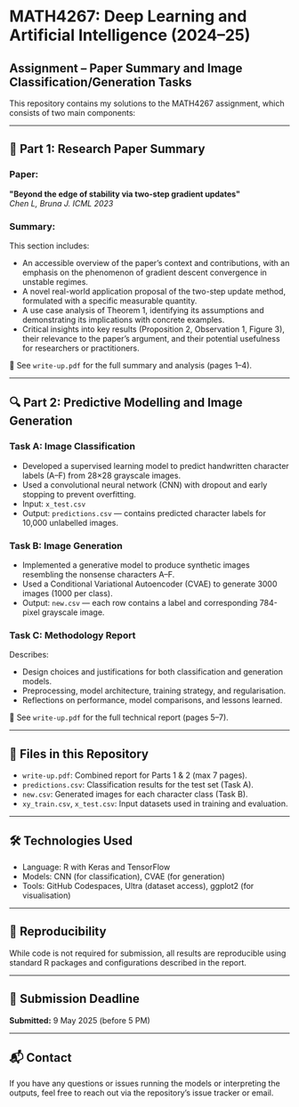 # MATH4267: Deep Learning and Artificial Intelligence (2024–25)
## Assignment – Paper Summary and Image Classification/Generation Tasks

This repository contains my solutions to the MATH4267 assignment, which consists of two main components:

---

## 🧠 Part 1: Research Paper Summary

### Paper:
**"Beyond the edge of stability via two-step gradient updates"**  
*Chen L, Bruna J. ICML 2023*

### Summary:
This section includes:
- An accessible overview of the paper’s context and contributions, with an emphasis on the phenomenon of gradient descent convergence in unstable regimes.
- A novel real-world application proposal of the two-step update method, formulated with a specific measurable quantity.
- A use case analysis of Theorem 1, identifying its assumptions and demonstrating its implications with concrete examples.
- Critical insights into key results (Proposition 2, Observation 1, Figure 3), their relevance to the paper’s argument, and their potential usefulness for researchers or practitioners.

📄 See `write-up.pdf` for the full summary and analysis (pages 1–4).

---

## 🔍 Part 2: Predictive Modelling and Image Generation

### Task A: Image Classification
- Developed a supervised learning model to predict handwritten character labels (A–F) from 28×28 grayscale images.
- Used a convolutional neural network (CNN) with dropout and early stopping to prevent overfitting.
- Input: `x_test.csv`  
- Output: `predictions.csv` — contains predicted character labels for 10,000 unlabelled images.

### Task B: Image Generation
- Implemented a generative model to produce synthetic images resembling the nonsense characters A–F.
- Used a Conditional Variational Autoencoder (CVAE) to generate 3000 images (1000 per class).
- Output: `new.csv` — each row contains a label and corresponding 784-pixel grayscale image.

### Task C: Methodology Report
Describes:
- Design choices and justifications for both classification and generation models.
- Preprocessing, model architecture, training strategy, and regularisation.
- Reflections on performance, model comparisons, and lessons learned.

📄 See `write-up.pdf` for the full technical report (pages 5–7).

---

## 📁 Files in this Repository

- `write-up.pdf`: Combined report for Parts 1 & 2 (max 7 pages).
- `predictions.csv`: Classification results for the test set (Task A).
- `new.csv`: Generated images for each character class (Task B).
- `xy_train.csv`, `x_test.csv`: Input datasets used in training and evaluation.

---

## 🛠 Technologies Used

- Language: R with Keras and TensorFlow
- Models: CNN (for classification), CVAE (for generation)
- Tools: GitHub Codespaces, Ultra (dataset access), ggplot2 (for visualisation)

---

## 🔁 Reproducibility

While code is not required for submission, all results are reproducible using standard R packages and configurations described in the report.

---

## 📅 Submission Deadline

**Submitted:** 9 May 2025 (before 5 PM)

---

## 📬 Contact

If you have any questions or issues running the models or interpreting the outputs, feel free to reach out via the repository’s issue tracker or email.

